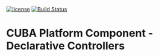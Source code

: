 [![license](https://img.shields.io/badge/license-Apache%20License%202.0-blue.svg?style=flat)](http://www.apache.org/licenses/LICENSE-2.0)
[![Build Status](https://travis-ci.org/balvi/cuba-component-declarative-controllers.svg?branch=master)](https://travis-ci.org/balvi/cuba-component-declarative-controllers)

# CUBA Platform Component - Declarative Controllers
